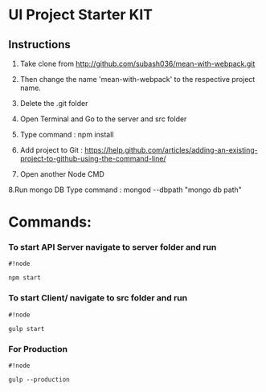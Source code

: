 # UI Project Starter KIT #

## Instructions ##

1. Take clone from http://github.com/subash036/mean-with-webpack.git

2. Then change the name 'mean-with-webpack' to the respective project name.

3. Delete the .git folder

4. Open Terminal and Go to the server and src folder

5. Type command : npm install

6. Add project to Git : https://help.github.com/articles/adding-an-existing-project-to-github-using-the-command-line/

7. Open another Node CMD

8.Run mongo DB Type command : mongod --dbpath "mongo db path"

# Commands: #

### To start API Server navigate to server folder and run ###
```
#!node

npm start
```

### To start Client/ navigate to src folder and run ###
```
#!node

gulp start
```

### For Production ###


```
#!node

gulp --production
```



